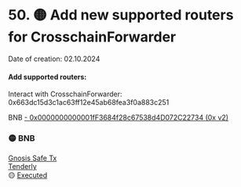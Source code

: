 # 50. 🟡 Add new supported routers for CrosschainForwarder
Date of creation: 02.10.2024

#### Add supported routers:
Interact with CrosschainForwarder: 0x663dc15d3c1ac63ff12e45ab68fea3f0a883c251

BNB
[- 0x0000000000001fF3684f28c67538d4D072C22734 (0x v2)](https://0x.org/docs/introduction/0x-cheat-sheet)


### 🟡 BNB   
[Gnosis Safe Tx](https://app.safe.global/transactions/tx?id=multisig_0xA52842cD43fA8c4B6660E443194769531d45b265_0xa030ca9f92dcb67d36c67ac580dae372be84794f0d6e93f111c25b7ba5a8df77&safe=bnb:0xA52842cD43fA8c4B6660E443194769531d45b265)    
[Tenderly](https://dashboard.tenderly.co/public/safe/safe-apps/simulator/7e830930-3833-4156-8bac-7629d1711454)    
🟡 [Executed]()
